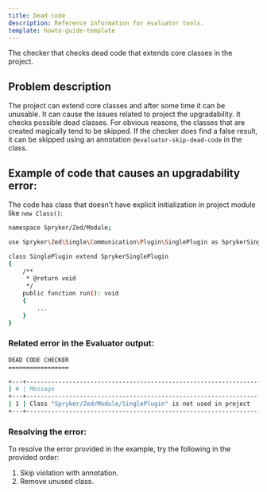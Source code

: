 ```yaml
---
title: Dead code
description: Reference information for evaluator tools.
template: howto-guide-template
---
```


The checker that checks dead code that extends core classes in the project.

## Problem description

The project can extend core classes and after some time it can be unusable. It can cause the issues related to project the upgradability. 
It checks possible dead classes. For obvious reasons, the classes that are created magically tend to be skipped.
If the checker does find a false result, it can be skipped using an annotation `@evaluator-skip-dead-code` in the class.

## Example of code that causes an upgradability error:

The code has class that doesn't have explicit initialization in project module like `new Class()`: 

```bash
namespace Spryker/Zed/Module;

use Spryker\Zed\Single\Communication\Plugin\SinglePlugin as SprykerSinglePlugin;

class SinglePlugin extend SprykerSinglePlugin
{
    /**
     * @return void
     */
    public function run(): void
    {
        ...
    }
}
```
### Related error in the Evaluator output:

```bash
DEAD CODE CHECKER
=================

+---+----------------------------------------------------------------------+-----------------------------------------------------------------------+
| # | Message                                                              | Target                                                                |
+---+----------------------------------------------------------------------+-----------------------------------------------------------------------+
| 1 | Class "Spryker/Zed/Module/SinglePlugin" is not used in project       | Spryker/Zed/Module/SinglePlugin                                       |
+---+----------------------------------------------------------------------+-----------------------------------------------------------------------+
```

### Resolving the error: 
To resolve the error provided in the example, try the following in the provided order:
1. Skip violation with annotation.
2. Remove unused class.

